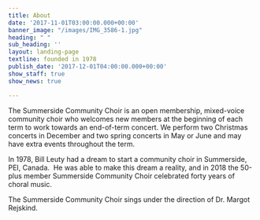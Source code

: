 ```yaml
---
title: About
date: '2017-11-01T03:00:00.000+00:00'
banner_image: "/images/IMG_3586-1.jpg"
heading: " "
sub_heading: ''
layout: landing-page
textline: founded in 1978
publish_date: '2017-12-01T04:00:00.000+00:00'
show_staff: true
show_news: true

---
```

The Summerside Community Choir is an open membership, mixed-voice community choir who welcomes new members at the beginning of each term to work towards an end-of-term concert. We perform two Christmas concerts in December and two spring concerts in May or June and may have extra events throughout the term.

In 1978, Bill Leuty had a dream to start a community choir in Summerside, PEI, Canada.  He was able to make this dream a reality, and in 2018 the 50-plus member Summerside Community Choir celebrated forty years of choral music.

The Summerside Community Choir sings under the direction of Dr. Margot Rejskind.